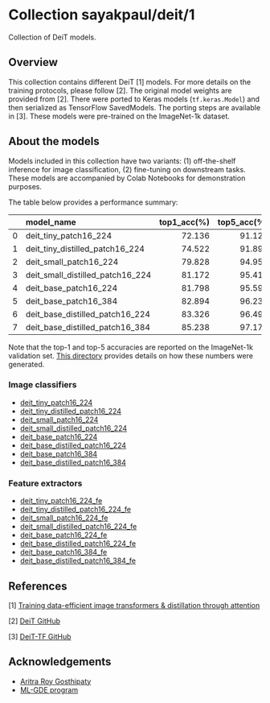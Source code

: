 # Collection sayakpaul/deit/1

Collection of DeiT models.

<!-- dataset: imagenet-ilsvrc-2012-cls -->
<!-- task: image-classification -->

## Overview

This collection contains different DeiT [1] models. For more details on the training protocols,
please follow [2]. The original model weights are provided from [2]. There were ported to Keras models
(`tf.keras.Model`) and then serialized as TensorFlow SavedModels. The porting steps are available in [3].
These models were pre-trained on the ImageNet-1k dataset.

## About the models

Models included in this collection have two variants: (1) off-the-shelf inference for image
classification, (2) fine-tuning on downstream tasks. These models are accompanied by
Colab Notebooks for demonstration purposes. 

The table below provides a performance summary:

|    | **model_name**                       |   **top1_acc(%)** |   **top5_acc(%)** |   **orig_top1_acc(%)** |   **orig_top5_acc(%)** |
|---:|:---------------------------------|--------------:|--------------:|-------------------:|-------------------:|
|  0 | deit_tiny_patch16_224            |        72.136 |        91.128 |               72.2 |               91.1 |
|  1 | deit_tiny_distilled_patch16_224  |        74.522 |        91.896 |               74.5 |               91.9 |
|  2 | deit_small_patch16_224           |        79.828 |        94.954 |               79.9 |               95   |
|  3 | deit_small_distilled_patch16_224 |        81.172 |        95.414 |               81.2 |               95.4 |
|  4 | deit_base_patch16_224            |        81.798 |        95.592 |               81.8 |               95.6 |
|  5 | deit_base_patch16_384            |        82.894 |        96.234 |               82.9 |               96.2 |
|  6 | deit_base_distilled_patch16_224  |        83.326 |        96.496 |               83.4 |               96.5 |
|  7 | deit_base_distilled_patch16_384  |        85.238 |        97.172 |               85.2 |               97.2 |

Note that the top-1 and top-5 accuracies are reported on the ImageNet-1k validation set. 
[This directory](https://github.com/sayakpaul/deit-tf/tree/main/i1k_eval) provides details
on how these numbers were generated.

### Image classifiers

* [deit_tiny_patch16_224](https://tfhub.dev/sayakpaul/deit_tiny_patch16_224/1)
* [deit_tiny_distilled_patch16_224](https://tfhub.dev/sayakpaul/deit_tiny_distilled_patch16_224/1)
* [deit_small_patch16_224](https://tfhub.dev/sayakpaul/deit_small_patch16_224/1)
* [deit_small_distilled_patch16_224](https://tfhub.dev/sayakpaul/deit_base_distilled_patch16_224/1)
* [deit_base_patch16_224](https://tfhub.dev/sayakpaul/deit_base_patch16_224/1)
* [deit_base_distilled_patch16_224](https://tfhub.dev/sayakpaul/deit_base_distilled_patch16_224/1)
* [deit_base_patch16_384](https://tfhub.dev/sayakpaul/deit_base_patch16_384/1)
* [deit_base_distilled_patch16_384](https://tfhub.dev/sayakpaul/deit_base_distilled_patch16_384/1)


### Feature extractors

* [deit_tiny_patch16_224_fe](https://tfhub.dev/sayakpaul/deit_tiny_patch16_224_fe/1)
* [deit_tiny_distilled_patch16_224_fe](https://tfhub.dev/sayakpaul/deit_tiny_distilled_patch16_224_fe/1)
* [deit_small_patch16_224_fe]((https://tfhub.dev/sayakpaul/deit_small_patch16_224_fe/1))
* [deit_small_distilled_patch16_224_fe](https://tfhub.dev/sayakpaul/deit_small_distilled_patch16_224_fe/1)
* [deit_base_patch16_224_fe](https://tfhub.dev/sayakpaul/deit_base_patch16_224_fe/1)
* [deit_base_distilled_patch16_224_fe](https://tfhub.dev/sayakpaul/deit_base_distilled_patch16_224_fe/1)
* [deit_base_patch16_384_fe](https://tfhub.dev/sayakpaul/deit_base_patch16_384_fe/1)
* [deit_base_distilled_patch16_384_fe](https://tfhub.dev/sayakpaul/deit_base_distilled_patch16_384_fe/1)

## References

[1] [Training data-efficient image transformers & distillation through attention](https://arxiv.org/abs/2012.12877)

[2] [DeiT GitHub](https://github.com/facebookresearch/deit)

[3] [DeiT-TF GitHub](https://github.com/sayakpaul/deit-tf)

## Acknowledgements

* [Aritra Roy Gosthipaty](https://github.com/ariG23498)
* [ML-GDE program](https://developers.google.com/programs/experts/)